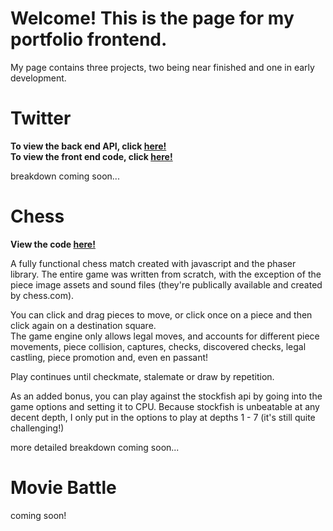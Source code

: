 # Welcome! This is the page for my portfolio frontend.
  
My page contains three projects, two being near finished and one in early development.



# Twitter

**To view the back end API, click [here!](https://github.com/andrew-wulf/portfolio-backend/tree/main)**  
**To view the front end code, click [here!](https://github.com/andrew-wulf/portfolio-frontend/tree/main/src/Twitter)**  
  
breakdown coming soon...


# Chess
**View the code [here!](https://github.com/andrew-wulf/portfolio-frontend/tree/main/src/Chess/src)**

A fully functional chess match created with javascript and the phaser library. The entire game was written from scratch, with the exception of the piece image assets and sound files (they're publically available and created by chess.com).  
  
You can click and drag pieces to move, or click once on a piece and then click again on a destination square.  
The game engine only allows legal moves, and accounts for different piece movements, piece collision, captures, checks, discovered checks, legal castling, piece promotion and, even en passant!  

Play continues until checkmate, stalemate or draw by repetition.  
  
As an added bonus, you can play against the stockfish api by going into the game options and setting it to CPU. Because stockfish is unbeatable at any decent depth, I only put in the options to play at depths 1 - 7 (it's still quite challenging!)  
  
more detailed breakdown coming soon...



# Movie Battle

coming soon!
